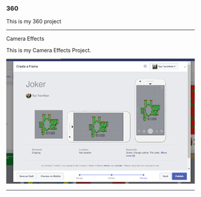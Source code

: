 ### 360

This is my 360 project

<script src="//360.vizor.io/scripts/embed.js" data-vizorurl="https://360.vizor.io/embed/v/lko4y" ></script>

***

Camera Effects

This is my Camera Effects Project. 

![Joker](https://github.com/KrystalRenteria/KrystalRenteria.github.io/blob/master/Joker.PNG?raw=true "Optional Title")

***
